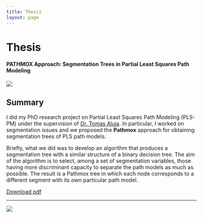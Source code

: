 ```yaml
---
title: Thesis
layout: page
---
```


# Thesis

#### PATHMOX Approach: Segmentation Trees in Partial Least Squares Path Modeling

<img class="centered" src="https://lh5.googleusercontent.com/-8AttJYf-3YI/UJ1RA4-8QWI/AAAAAAAAC8w/ozUcpM2yUzs/s1600/pathmox_photo3.gif" style="display:block;margin-right:auto;margin-left:auto;text-align:center">


## Summary

I did my PhD research project on Partial Least Squares Path Modeling (PLS-PM) 
under the supervision of <a href="http://recerca.upc.edu/liam/menu1/tomas-aluja" target="_blank">Dr. Tomas Aluja</a>. 
In particular, I worked on segmentation 
issues and we proposed the **Pathmox** approach for obtaining segmentation trees 
of PLS path models.

Briefly, what we did was to develop an algorithm that produces a segmentation 
tree with a similar structure of a binary decision tree. The aim of the algorithm 
is to select, among a set of segmentation variables, those having more discriminant 
capacity to separate the path models as much as possible. The result is a Pathmox 
tree in which each node corresponds to a different segment with its own particular path model.

<a class="redbutton" href="https://www.dropbox.com/s/3b9gfy5w45a4xcr/pathmox-approach-thesis-gaston-sanchez.pdf" target="_blank">Download pdf</a>

<hr>

<a href="http://www.phdcomics.com/comics.php" target="_blank"><img class="centered"  src="https://lh4.googleusercontent.com/-TLg2Kt8LLg0/UJ0Y8w-fZiI/AAAAAAAAC60/NyCLpTPp6rA/s1600/PATHMOX.png"></a>

